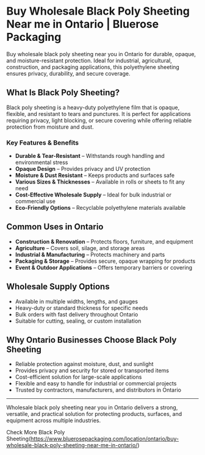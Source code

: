 # Buy Wholesale Black Poly Sheeting Near me in Ontario | Bluerose Packaging  

Buy wholesale black poly sheeting near you in Ontario for durable, opaque, and moisture-resistant protection. Ideal for industrial, agricultural, construction, and packaging applications, this polyethylene sheeting ensures privacy, durability, and secure coverage.

## What Is Black Poly Sheeting?  

Black poly sheeting is a heavy-duty polyethylene film that is opaque, flexible, and resistant to tears and punctures. It is perfect for applications requiring privacy, light blocking, or secure covering while offering reliable protection from moisture and dust.  

### Key Features & Benefits  

- **Durable & Tear-Resistant** – Withstands rough handling and environmental stress  
- **Opaque Design** – Provides privacy and UV protection  
- **Moisture & Dust Resistant** – Keeps products and surfaces safe  
- **Various Sizes & Thicknesses** – Available in rolls or sheets to fit any need  
- **Cost-Effective Wholesale Supply** – Ideal for bulk industrial or commercial use  
- **Eco-Friendly Options** – Recyclable polyethylene materials available  

## Common Uses in Ontario  

- **Construction & Renovation** – Protects floors, furniture, and equipment  
- **Agriculture** – Covers soil, silage, and storage areas  
- **Industrial & Manufacturing** – Protects machinery and parts  
- **Packaging & Storage** – Provides secure, opaque wrapping for products  
- **Event & Outdoor Applications** – Offers temporary barriers or covering  

## Wholesale Supply Options  

- Available in multiple widths, lengths, and gauges  
- Heavy-duty or standard thickness for specific needs  
- Bulk orders with fast delivery throughout Ontario  
- Suitable for cutting, sealing, or custom installation  

## Why Ontario Businesses Choose Black Poly Sheeting  

- Reliable protection against moisture, dust, and sunlight  
- Provides privacy and security for stored or transported items  
- Cost-efficient solution for large-scale applications  
- Flexible and easy to handle for industrial or commercial projects  
- Trusted by contractors, manufacturers, and distributors in Ontario  

---  
Wholesale black poly sheeting near you in Ontario delivers a strong, versatile, and practical solution for protecting products, surfaces, and equipment across multiple industries.  

Check More Black Poly Sheeting(https://www.bluerosepackaging.com/location/ontario/buy-wholesale-black-poly-sheeting-near-me-in-ontario/)

